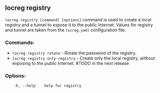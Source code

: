 ## locreg registry

`locreg registry [command] [options]` command is used to create a local registry and a tunnel to expose it to the public Internet.
Values for registry and tunnel are taken from the `locreg.yaml` configuration file.

### Commands:
- `locreg registry rotate` - Rotate the password of the registry.
- `locreg registry only-registry` - Create only the local registry, without exposing to the public Internet. #TODO in the next release

### Options:
```
    -h, --help    help for registry
```